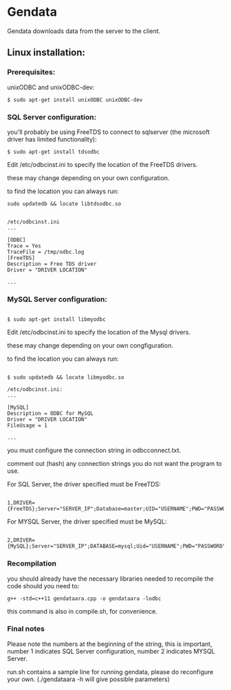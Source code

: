 # Gendata

 

Gendata downloads data from the server to the client.

 

## Linux installation:

### Prerequisites:

 

unixODBC and unixODBC-dev:

 

```
$ sudo apt-get install unixODBC unixODBC-dev
```

 

### SQL Server configuration:

 

you'll probably be using FreeTDS to connect to sqlserver (the microsoft driver has limited functionality):

 

```
$ sudo apt-get install tdsodbc
```

 

Edit /etc/odbcinst.ini to specify the location of the FreeTDS drivers.

these may change depending on your own configuration.

to find the location you can always run:

 

```
sudo updatedb && locate libtdsodbc.so

```

 

```

/etc/odbcinst.ini    
...

[ODBC]  
Trace = Yes  
TraceFile = /tmp/odbc.log  
[FreeTDS]  
Description = Free TDS driver   
Driver = "DRIVER LOCATION"   

...
```

 

### MySQL Server configuration:

```

$ sudo apt-get install libmyodbc

```

 

Edit /etc/odbcinst.ini to specify the location of the Mysql drivers.

these may change depending on your own congfiguration.

to find the location you can always run:

```

$ sudo updatedb && locate libmyodbc.so

```

 
```
/etc/odbcinst.ini:  
...  

[MySQL]  
Description = ODBC for MySQL  
Driver = "DRIVER LOCATION"  
FileUsage = 1  

...
```
you must configure the connection string in odbcconnect.txt.

comment out (hash) any connection strings you do not want the program to use.

For SQL Server, the driver specified must be FreeTDS:

 

```

1,DRIVER={FreeTDS};Server="SERVER_IP";Database=master;UID="USERNAME";PWD="PASSWORD";TDS_Version=8.0;Port="PORT";

```

 

For MYSQL Server, the driver specified must be MySQL:

```

2,DRIVER={MySQL};Server="SERVER_IP";DATABASE=mysql;Uid="USERNAME";PWD="PASSWORD";PORT="PORT";

```

### Recompilation

you should already have the necessary libraries needed to recompile the code should you need to:

```
g++ -std=c++11 gendataara.cpp -o gendataara -lodbc
```

this command is also in compile.sh, for convenience.

### Final notes

 

Please note the numbers at the beginning of the string, this is important, number 1 indicates SQL Server configuration, number 2 indicates MYSQL Server.

 

run.sh contains a sample line for running gendata, please do reconfigure your own. (./gendataara -h will give possible parameters)

 
